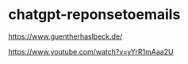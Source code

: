 # chatgpt-reponsetoemails

https://www.guentherhaslbeck.de/

https://www.youtube.com/watch?v=yYrR1mAaa2U

